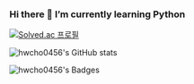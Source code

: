 

<!--
**hwcho0456/hwcho0456** is a ✨ _special_ ✨ repository because its `README.md` (this file) appears on your GitHub profile.

Here are some ideas to get you started:

- 🔭 I’m currently working on ...
- 
- 👯 I’m looking to collaborate on ...
- 🤔 I’m looking for help with ...
- 💬 Ask me about ...
- 📫 How to reach me: ...
- 😄 Pronouns: ...
- ⚡ Fun fact: ...
-->
### Hi there 👋 I’m currently learning Python
[![Solved.ac 프로필](http://mazassumnida.wtf/api/generate_badge?boj=hwcho123)](https://solved.ac/hwcho123)

![hwcho0456's GitHub stats](https://github-readme-stats.vercel.app/api?username=hwcho0456&count_private=true)

![hwcho0456's Badges](https://www.openbadge-global.com/api/v1.0/openBadge/v2/Wallet/Public/GetAssertionShare/cVcrSWdXS1hMdEVrTFZGbTRQSWk2UT09)
